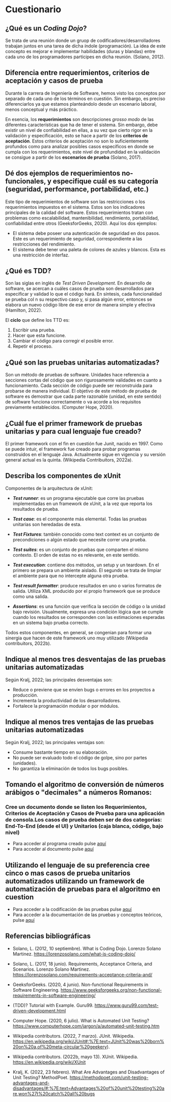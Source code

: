 # Cuestionario

## **¿Qué es un _Coding Dojo_?**
Se trata de una reunión donde un gruop de codificadores/desarrolladores trabajan juntos en una tarea de dicha índole (programación). La idea de este concepto es mejorar e implementar habilidades (duras y blandas) entre cada uno de los programadores partícipes en dicha reunión. (Solano, 2012).
## **Diferencia entre requerimientos, criterios de aceptación y casos de prueba**
Durante la carrera de Ingeniería de Software, hemos visto los conceptos por separado de cada uno de los términos en cuestión. Sin embargo, es preciso diferenciarlos ya que estamos planteándolo desde un escenario laboral, menos conceptual y más práctico.


En esencia, los **requerimientos** son descripciones _grosso modo_ de las diferentes características que ha de tener el sistema. Sin embargo, debe existir un nivel de confiabilidad en ellas, a su vez que cierto rigor en la validación y especificación, esto se hace a partir de los **criterios de aceptación**. Estos criterios de aceptación no son lo suficientemente profundos como para analizar posibles casos específicos en donde se cumpla con los requerimientos, este nivel de profundidad en la validación se consigue a partir de los **escenarios de prueba** (Solano, 2017).

## **Dé dos ejemplos de requerimientos no-funcionales, y especifique cuál es su categoría (seguridad, performance, portabilidad, etc.)**

Este tipo de requerimientos de software son las restricciones o los requerimientos impuestos en el sistema. Estos son los indicadores principales de la calidad del software. Estos requerimientos tratan con problemas como escalabilidad, mantenibilidad, rendimiento, portabilidad, confiabilidad entre otros (GeeksforGeeks, 2020). Aquí los dos ejemplos:

* El sistema debe poseer una autenticación de seguridad en dos pasos. Este es un requerimiento de seguridad, correspondiente a las restricciones del rendimiento.
* El sistema debe tener una paleta de colores de azules y blancos. Esta es una restricción de interfaz.

## **¿Qué es TDD?**

Son las siglas en inglés de _Test Driven Development_. En desarrollo de software, se acercan a cuáles casos de prueba son desarrollados para especificar y validad lo que el código hará. En síntesis, cada funcionalidad se prueba col n su respectivo caso y, si pasa algún error, entonces se elabora un nuevo código libre de ese error de manera simple y efectiva (Hamilton, 2022).

El **ciclo** que define los TTD es:
1. Escribir una prueba.
2. Hacer que esta funcione.
3. Cambiar el código para corregir el posible error.
4. Repetir el proceso.

## **¿Qué son las pruebas unitarias automatizadas?**
Son un método de pruebas de software. Unidades hace referencia a secciones cortas del código que son rigurosamente validades en cuanto a funcionamiento. Cada sección de código puede ser reconstruida para probarse de manera individual. El objetivo de este método de prueba de software es demostrar que cada parte razonable (unidad, en este sentido) de software funciona correctamente o va acorde a los requisitos previamente establecidos. (Computer Hope, 2020).

## **¿Cuál fue el primer framework de pruebas unitarias y para cual lenguaje fue creado?**
El primer framework con el fin en cuestión fue Junit, nacido en 1997. Como se puede intuir, el framework fue creado para probar programas construidos en el lenguaje Java. Actualmente sigue en vigencia y su versión general actual es la quinta. (Wikipedia Contribuitors, 2022a).

## **Describa los componentes de xUnit**

Componentes de la arquitectura de xUnit:

* **_Test runner_**: es un programa ejecutable que corre las pruebas implementadas en un framework de xUnit, a la vez que reporta los resultados de prueba.

* **_Test case_**: es el componente más elemental. Todas las pruebas unitarias son heredadas de esta.
* **_Test Fixtures_**: también conocido como text context es un conjunto de precondiciones o algún estado que necesite correr una prueba.
* **_Test suites_**: es un conjunto de pruebas que comparten el mismo contexto. El orden de estas no es relevante, en este sentido.
* **_Test execution_**: contiene dos métodos, un setup y un teardown. En el primero se prepara un ambiente aislado. El segundo se trata de limpiar el ambiente para que no intercepte alguna otra prueba.
* **_Test result formatter_**: produce resultados en uno o varios formatos de salida. Utiliza XML producido por el propio framework que se produce como una salida.

* **_Assertions_**: es una función que verifica la sección de código o la unidad bajo revisión. Usualmente, expresa una condición lógica que se cumple cuando los resultados se corresponden con las estimaciones esperadas en un sistema bajo prueba correcto.

Todos estos componentes, en general, se congenian para formar una sinergia que hacen de este framework uno muy utilizado (Wikipedia contribuitors, 2022b).

## **Indique al menos tres desventajas de las pruebas unitarias automatizadas**
Según Kralj, 2022; las principales desventajas son:
* Reduce o previene que se envíen bugs o errores en los proyectos a producción. 
* Incrementa la productividad de los desarrolladores.
* Fortalece la programación modular o por módulos.

## **Indique al menos tres ventajas de las pruebas unitarias automatizadas**
Según Kralj, 2022; las principales ventajas son:
* Consume bastante tiempo en su elaboración.
* No puede ser evaluado todo el código de golpe, sino por partes (unidades).
* No garantiza la eliminación de todos los bugs posibles.

## **Tomando el algoritmo de conversión de números arábigos o "decimales" a números Romanos:**
### **Cree un documento donde se listen los Requerimientos, Criterios de Aceptación y Casos de Prueba para una aplicación de consola.Los casos de prueba deben ser de dos categorías: End-To-End (desde el UI) y Unitarios (caja blanca, código, bajo nivel)**
* Para acceder al programa creado pulse [aquí](/App\ArabicToRoman.py)
* Para acceder al documento pulse [aquí](/Docs\Requirements-Criteria-Cases.md)
###
## **Utilizando el lenguaje de su preferencia cree cinco o mas casos de prueba unitarios automatizados utilizando un framework de automatización de pruebas para el algoritmo en cuestion**
* Para acceder a la codificación de las pruebas pulse [aquí](/App\test_ArabicToRoman.py)
* Para acceder a la documentación de las pruebas y conceptos teóricos, pulse [aquí](/Docs\Testing.md)
## **Referencias bibliográficas**
* Solano, L. (2012, 10 septiembre). What is Coding Dojo. Lorenzo Solano Martinez. https://lorenzosolano.com/what-is-coding-dojo/

* Solano, L. (2017, 18 junio). Requirements, Acceptance Criteria, and Scenarios. Lorenzo Solano Martinez. https://lorenzosolano.com/requirements-acceptance-criteria-and/

* GeeksforGeeks. (2020, 4 junio). Non-functional Requirements in Software Engineering. https://www.geeksforgeeks.org/non-functional-requirements-in-software-engineering/

* (TDD)? Tutorial with Example. Guru99. https://www.guru99.com/test-driven-development.html

* Computer Hope. (2020, 6 julio). What is Automated Unit Testing? https://www.computerhope.com/jargon/a/automated-unit-testing.htm

* Wikipedia contributors. (2022, 7 marzo). JUnit. Wikipedia. https://en.wikipedia.org/wiki/JUnit#:%7E:text=JUnit%20was%20born%20on%20a,of%20meta-circular%20geekery).

* Wikipedia contributors. (2022b, mayo 13). XUnit. Wikipedia. https://en.wikipedia.org/wiki/XUnit 

* Kralj, K. (2022, 23 febrero). What Are Advantages and Disadvantages of Unit Testing? MethodPoet. https://methodpoet.com/unit-testing-advantages-and-disadvantages/#:%7E:text=Advantages%20of%20unit%20testing%20are,won%27t%20catch%20all%20bugs

